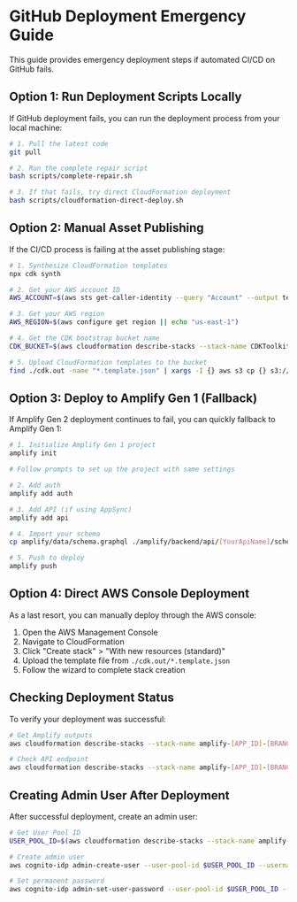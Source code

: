 # GitHub Deployment Emergency Guide

This guide provides emergency deployment steps if automated CI/CD on GitHub fails.

## Option 1: Run Deployment Scripts Locally

If GitHub deployment fails, you can run the deployment process from your local machine:

```bash
# 1. Pull the latest code
git pull

# 2. Run the complete repair script
bash scripts/complete-repair.sh

# 3. If that fails, try direct CloudFormation deployment
bash scripts/cloudformation-direct-deploy.sh
```

## Option 2: Manual Asset Publishing

If the CI/CD process is failing at the asset publishing stage:

```bash
# 1. Synthesize CloudFormation templates
npx cdk synth

# 2. Get your AWS account ID
AWS_ACCOUNT=$(aws sts get-caller-identity --query "Account" --output text)

# 3. Get your AWS region
AWS_REGION=$(aws configure get region || echo "us-east-1")

# 4. Get the CDK bootstrap bucket name
CDK_BUCKET=$(aws cloudformation describe-stacks --stack-name CDKToolkit --region $AWS_REGION --query "Stacks[0].Outputs[?OutputKey=='BucketName'].OutputValue" --output text)

# 5. Upload CloudFormation templates to the bucket
find ./cdk.out -name "*.template.json" | xargs -I {} aws s3 cp {} s3://$CDK_BUCKET/ --acl bucket-owner-full-control
```

## Option 3: Deploy to Amplify Gen 1 (Fallback)

If Amplify Gen 2 deployment continues to fail, you can quickly fallback to Amplify Gen 1:

```bash
# 1. Initialize Amplify Gen 1 project
amplify init

# Follow prompts to set up the project with same settings

# 2. Add auth
amplify add auth

# 3. Add API (if using AppSync)
amplify add api

# 4. Import your schema
cp amplify/data/schema.graphql ./amplify/backend/api/[YourApiName]/schema.graphql

# 5. Push to deploy
amplify push
```

## Option 4: Direct AWS Console Deployment

As a last resort, you can manually deploy through the AWS console:

1. Open the AWS Management Console
2. Navigate to CloudFormation
3. Click "Create stack" > "With new resources (standard)"
4. Upload the template file from `./cdk.out/*.template.json`
5. Follow the wizard to complete stack creation

## Checking Deployment Status

To verify your deployment was successful:

```bash
# Get Amplify outputs
aws cloudformation describe-stacks --stack-name amplify-[APP_ID]-[BRANCH] --query "Stacks[0].Outputs" --output json

# Check API endpoint
aws cloudformation describe-stacks --stack-name amplify-[APP_ID]-[BRANCH] --query "Stacks[0].Outputs[?OutputKey=='GraphQLAPIEndpointOutput'].OutputValue" --output text
```

## Creating Admin User After Deployment

After successful deployment, create an admin user:

```bash
# Get User Pool ID
USER_POOL_ID=$(aws cloudformation describe-stacks --stack-name amplify-[APP_ID]-[BRANCH] --query "Stacks[0].Outputs[?OutputKey=='UserPoolId'].OutputValue" --output text)

# Create admin user
aws cognito-idp admin-create-user --user-pool-id $USER_POOL_ID --username admin@example.com --user-attributes Name=email,Value=admin@example.com Name=email_verified,Value=true

# Set permanent password
aws cognito-idp admin-set-user-password --user-pool-id $USER_POOL_ID --username admin@example.com --password "Secure@Password123" --permanent
```
